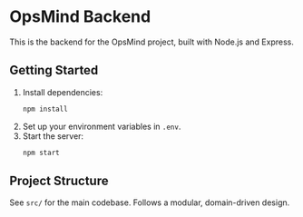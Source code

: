 # OpsMind Backend

This is the backend for the OpsMind project, built with Node.js and Express.

## Getting Started

1. Install dependencies:
   ```sh
   npm install
   ```
2. Set up your environment variables in `.env`.
3. Start the server:
   ```sh
   npm start
   ```

## Project Structure

See `src/` for the main codebase. Follows a modular, domain-driven design. 
